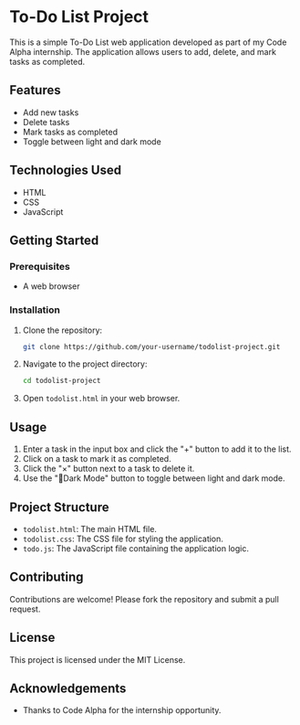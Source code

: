 # To-Do List Project

This is a simple To-Do List web application developed as part of my Code Alpha internship. The application allows users to add, delete, and mark tasks as completed.

## Features

- Add new tasks
- Delete tasks
- Mark tasks as completed
- Toggle between light and dark mode

## Technologies Used

- HTML
- CSS
- JavaScript

## Getting Started

### Prerequisites

- A web browser

### Installation

1. Clone the repository:
    ```bash
    git clone https://github.com/your-username/todolist-project.git
    ```
2. Navigate to the project directory:
    ```bash
    cd todolist-project
    ```
3. Open `todolist.html` in your web browser.

## Usage

1. Enter a task in the input box and click the "+" button to add it to the list.
2. Click on a task to mark it as completed.
3. Click the "×" button next to a task to delete it.
4. Use the "🌙Dark Mode" button to toggle between light and dark mode.

## Project Structure

- `todolist.html`: The main HTML file.
- `todolist.css`: The CSS file for styling the application.
- `todo.js`: The JavaScript file containing the application logic.

## Contributing

Contributions are welcome! Please fork the repository and submit a pull request.

## License

This project is licensed under the MIT License.

## Acknowledgements

- Thanks to Code Alpha for the internship opportunity.
